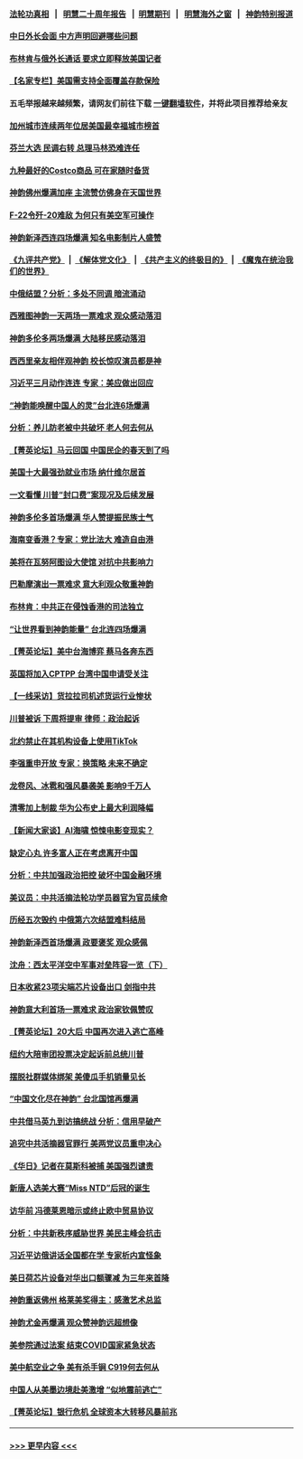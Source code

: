 #### [法轮功真相](https://github.com/gfw-breaker/truth/blob/master/README.md?t=0) &nbsp;&nbsp;|&nbsp;&nbsp; [明慧二十周年报告](https://github.com/gfw-breaker/mh-reports/blob/master/README.md?t=0) &nbsp;&nbsp;|&nbsp;&nbsp;[明慧期刊](https://github.com/gfw-breaker/mh-qikan) &nbsp;&nbsp;|&nbsp;&nbsp; [明慧海外之窗](https://github.com/gfw-breaker/mh-news/blob/master/README.md?t=0) &nbsp;&nbsp;|&nbsp;&nbsp; [神韵特别报道](https://github.com/gfw-breaker/mh-news/blob/master/shenyun.md?t=0)
#### [中日外长会面 中方声明回避哪些问题](../pages/nf4514/n13963926.md?t=04031243) 
#### [布林肯与俄外长通话 要求立即释放美国记者](../pages/nf4514/n13963946.md?t=04031243) 
#### [【名家专栏】美国需支持全面覆盖存款保险](../pages/nf4514/n13963860.md?t=04031243) 
#### 五毛举报越来越频繁，请网友们前往下载 [一键翻墙软件](https://github.com/gfw-breaker/ssr-accounts)，并将此项目推荐给亲友
#### [加州城市连续两年位居美国最幸福城市榜首](../pages/nf4514/n13963178.md?t=04031243) 
#### [芬兰大选 民调右转 总理马林恐难连任](../pages/nf4514/n13963770.md?t=04031243) 
#### [九种最好的Costco商品 可在家随时备货](../pages/nf4514/n13962245.md?t=04031243) 
#### [神韵佛州爆满加座 主流赞仿佛身在天国世界](../pages/nf4514/n13963867.md?t=04031243) 
#### [F-22令歼-20难敌 为何只有美空军可操作](../pages/nf4514/n13961165.md?t=04031243) 
#### [神韵新泽西连四场爆满 知名电影制片人盛赞](../pages/nf4514/n13963759.md?t=04031243) 
#### [《九评共产党》](https://github.com/begood0513/9ping.md/blob/master/README.md) &nbsp;|&nbsp; [《解体党文化》](../../../../jtdwh.md/blob/master/README.md)  &nbsp;|&nbsp; [《共产主义的终极目的》](../../../../gczydzjmd.md/blob/master/README.md) &nbsp;|&nbsp; [《魔鬼在统治我们的世界》](../../../../mgztzwmdsj.md/blob/master/README.md) 
#### [中俄结盟？分析：多处不同调 暗流涌动](../pages/nf4514/n13962899.md?t=04031243) 
#### [西雅图神韵一天两场一票难求 观众感动落泪](../pages/nf4514/n13963839.md?t=04031243) 
#### [神韵多伦多两场爆满 大陆移民感动落泪](../pages/nf4514/n13963613.md?t=04031243) 
#### [西西里亲友相伴观神韵 校长惊叹演员都是神](../pages/nf4514/n13963480.md?t=04031243) 
#### [习近平三月动作连连 专家：美应做出回应](../pages/nf4514/n13963399.md?t=04031243) 
#### [“神韵能唤醒中国人的灵”台北连6场爆满](../pages/nf4514/n13963409.md?t=04031243) 
#### [分析：养儿防老被中共破坏 老人何去何从](../pages/nf4514/n13962933.md?t=04031243) 
#### [【菁英论坛】马云回国 中国民企的春天到了吗](../pages/nf4514/n13963374.md?t=04031243) 
#### [美国十大最强劲就业市场 纳什维尔居首](../pages/nf4514/n13963364.md?t=04031243) 
#### [一文看懂 川普“封口费”案现况及后续发展](../pages/nf4514/n13962939.md?t=04031243) 
#### [神韵多伦多首场爆满 华人赞提振民族士气](../pages/nf4514/n13963083.md?t=04031243) 
#### [海南变香港？专家：党比法大 难造自由港](../pages/nf4514/n13962292.md?t=04031243) 
#### [美将在瓦努阿图设大使馆 对抗中共影响力](../pages/nf4514/n13962934.md?t=04031243) 
#### [巴勒摩演出一票难求 意大利观众敬重神韵](../pages/nf4514/n13963103.md?t=04031243) 
#### [布林肯：中共正在侵蚀香港的司法独立](../pages/nf4514/n13962839.md?t=04031243) 
#### [“让世界看到神韵能量” 台北连四场爆满](../pages/nf4514/n13962796.md?t=04031243) 
#### [【菁英论坛】美中台海博弈 蔡马各奔东西](../pages/nf4514/n13962795.md?t=04031243) 
#### [英国将加入CPTPP 台湾中国申请受关注](../pages/nf4514/n13962671.md?t=04031243) 
#### [【一线采访】货拉拉司机述货运行业惨状](../pages/nf4514/n13962740.md?t=04031243) 
#### [川普被诉 下周将提审 律师：政治起诉](../pages/nf4514/n13962723.md?t=04031243) 
#### [北约禁止在其机构设备上使用TikTok](../pages/nf4514/n13962715.md?t=04031243) 
#### [李强重申开放 专家：换策略 未来不确定](../pages/nf4514/n13961868.md?t=04031243) 
#### [龙卷风、冰雹和强风暴袭美 影响9千万人](../pages/nf4514/n13962645.md?t=04031243) 
#### [清零加上制裁 华为公布史上最大利润降幅](../pages/nf4514/n13962567.md?t=04031243) 
#### [【新闻大家谈】AI海啸 惊悚电影变现实？](../pages/nf4514/n13962631.md?t=04031243) 
#### [缺定心丸 许多富人正在考虑离开中国](../pages/nf4514/n13962259.md?t=04031243) 
#### [分析：中共加强政治把控 破坏中国金融环境](../pages/nf4514/n13962430.md?t=04031243) 
#### [美议员：中共活摘法轮功学员器官为官员续命](../pages/nf4514/n13961550.md?t=04031243) 
#### [历经五次毁约 中俄第六次结盟难料结局](../pages/nf4514/n13962374.md?t=04031243) 
#### [神韵新泽西首场爆满 政要褒奖 观众感佩](../pages/nf4514/n13962349.md?t=04031243) 
#### [沈舟：西太平洋空中军事对垒阵容一览（下）](../pages/nf4514/n13961983.md?t=04031243) 
#### [日本收紧23项尖端芯片设备出口 剑指中共](../pages/nf4514/n13962197.md?t=04031243) 
#### [神韵意大利首场一票难求 政治家钦佩赞叹](../pages/nf4514/n13962338.md?t=04031243) 
#### [【菁英论坛】20大后 中国再次进入逃亡高峰](../pages/nf4514/n13961968.md?t=04031243) 
#### [纽约大陪审团投票决定起诉前总统川普](../pages/nf4514/n13962120.md?t=04031243) 
#### [摆脱社群媒体绑架 美傻瓜手机销量见长](../pages/nf4514/n13961946.md?t=04031243) 
#### [“中国文化尽在神韵” 台北国馆再爆满](../pages/nf4514/n13962036.md?t=04031243) 
#### [中共借马英九到访搞统战 分析：信用早破产](../pages/nf4514/n13961818.md?t=04031243) 
#### [追究中共活摘器官罪行 美两党议员重申决心](../pages/nf4514/n13961970.md?t=04031243) 
#### [《华日》记者在莫斯科被捕 美国强烈谴责](../pages/nf4514/n13961716.md?t=04031243) 
#### [新唐人选美大赛“Miss NTD”后冠的诞生](../pages/nf4514/n13961398.md?t=04031243) 
#### [访华前 冯德莱恩暗示或终止欧中贸易协议](../pages/nf4514/n13961894.md?t=04031243) 
#### [分析：中共新秩序威胁世界 美民主峰会抗击](../pages/nf4514/n13960486.md?t=04031243) 
#### [习近平访俄讲话全国都在学 专家析内宣怪象](../pages/nf4514/n13961836.md?t=04031243) 
#### [美日荷芯片设备对华出口额骤减 为三年来首降](../pages/nf4514/n13961715.md?t=04031243) 
#### [神韵重返佛州 格莱美奖得主：感激艺术总监](../pages/nf4514/n13961613.md?t=04031243) 
#### [神韵尤金再爆满 观众赞神韵远超想像](../pages/nf4514/n13961452.md?t=04031243) 
#### [美参院通过法案 结束COVID国家紧急状态](../pages/nf4514/n13961529.md?t=04031243) 
#### [美中航空业之争 美有杀手锏 C919何去何从](../pages/nf4514/n13960616.md?t=04031243) 
#### [中国人从美墨边境赴美激增 “似地震前逃亡”](../pages/nf4514/n13961224.md?t=04031243) 
#### [【菁英论坛】银行危机 全球资本大转移风暴前兆](../pages/nf4514/n13961252.md?t=04031243) 

----
#### [ >>> 更早内容 <<< ](../indexes/nf4514-earlier.md)
